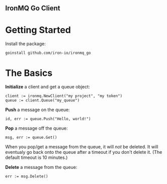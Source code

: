 IronMQ Go Client
----------------

Getting Started
===============

Install the package:

    goinstall github.com/iron-io/ironmq_go

The Basics
==========
**Initialize** a client and get a queue object:

    client := ironmq.NewClient("my project", "my token")
    queue := client.Queue("my_queue")

**Push** a message on the queue:

    id, err := queue.Push("Hello, world!")

**Pop** a message off the queue:

    msg, err := queue.Get()

When you pop/get a message from the queue, it will *not* be deleted. It will
eventualy go back onto the queue after a timeout if you don't delete it. (The
default timeout is 10 minutes.)

**Delete** a message from the queue:

    err := msg.Delete()

